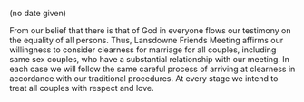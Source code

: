 (no date given)

From our belief that there is that of God in everyone flows our testimony on the equality of all persons. Thus, Lansdowne Friends Meeting affirms our willingness to consider clearness for marriage for all couples, including same sex couples, who have a substantial relationship with our meeting. In each case we will follow the same careful process of arriving at clearness in accordance with our traditional procedures. At every stage we intend to treat all couples with respect and love.
